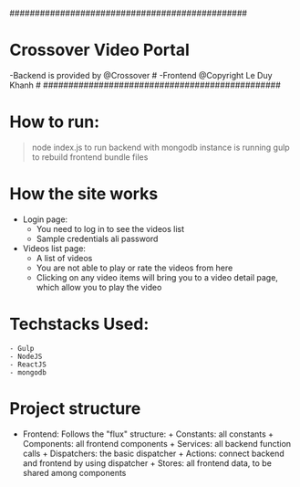 ###############################################
# Crossover Video Portal                      #
-Backend is provided by @Crossover            #
-Frontend @Copyright Le Duy Khanh             # 
###############################################

# How to run:
>node index.js 
	to run backend with mongodb instance is running
>gulp
	to rebuild frontend bundle files

# How the site works
- Login page:
	+ You need to log in to see the videos list
	+ Sample credentials ali password
- Videos list page:
	+ A list of videos
	+ You are not able to play or rate the videos from here
	+ Clicking on any video items will bring you to a video detail page, which allow you to play the video

# Techstacks Used:
	- Gulp
	- NodeJS
	- ReactJS
	- mongodb

# Project structure
- Frontend:
	Follows the "flux" structure:
		+ Constants: all constants
		+ Components: all frontend components
		+ Services: all backend function calls
		+ Dispatchers: the basic dispatcher
		+ Actions: connect backend and frontend by using dispatcher
		+ Stores: all frontend data, to be shared among components
